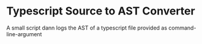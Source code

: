 # Typescript Source to AST Converter

A small script dann logs the AST of a typescript file provided as command-line-argument
